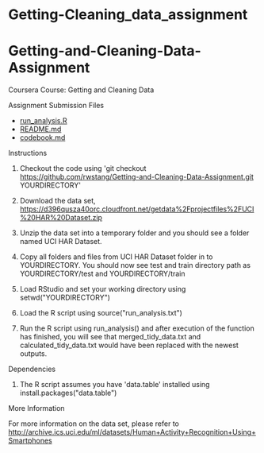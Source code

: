 # Getting-Cleaning_data_assignment
Getting-and-Cleaning-Data-Assignment
====================================

Coursera Course: Getting and Cleaning Data

Assignment Submission Files
- [run_analysis.R](https://github.com/gopalkrishan77/Getting-Cleaning_data_assignment/blob/master/run_analysis.R)
- [README.md](https://github.com/gopalkrishan77/Getting-Cleaning_data_assignment/blob/master/README.md)
- [codebook.md](https://github.com/gopalkrishan77/Getting-Cleaning_data_assignment/blob/master/codebook.md)

Instructions

1. Checkout the code using 'git checkout https://github.com/rwstang/Getting-and-Cleaning-Data-Assignment.git YOURDIRECTORY'

2. Download the data set, https://d396qusza40orc.cloudfront.net/getdata%2Fprojectfiles%2FUCI%20HAR%20Dataset.zip

3. Unzip the data set into a temporary folder and you should see a folder named UCI HAR Dataset.

4. Copy all folders and files from UCI HAR Dataset folder in to YOURDIRECTORY. You should now see test and train directory path as YOURDIRECTORY/test and YOURDIRECTORY/train

5. Load RStudio and set your working directory using setwd("YOURDIRECTORY")

6. Load the R script using source("run_analysis.txt")

7. Run the R script using run_analysis() and after execution of the function has finished, you will see that merged_tidy_data.txt and calculated_tidy_data.txt would have been replaced with the newest outputs.

Dependencies

1. The R script assumes you have 'data.table' installed using install.packages("data.table")

More Information

For more information on the data set, please refer to http://archive.ics.uci.edu/ml/datasets/Human+Activity+Recognition+Using+Smartphones
